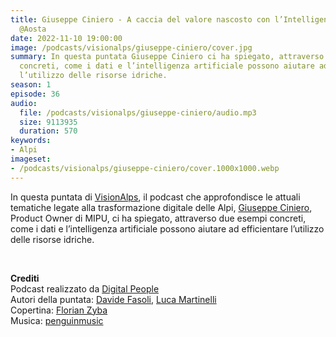 ```yaml
---
title: Giuseppe Ciniero - A caccia del valore nascosto con l’Intelligenza Artificiale
  @Aosta
date: 2022-11-10 19:00:00
image: /podcasts/visionalps/giuseppe-ciniero/cover.jpg
summary: In questa puntata Giuseppe Ciniero ci ha spiegato, attraverso due esempi
  concreti, come i dati e l’intelligenza artificiale possono aiutare ad efficientare
  l’utilizzo delle risorse idriche.
season: 1
episode: 36
audio:
  file: /podcasts/visionalps/giuseppe-ciniero/audio.mp3
  size: 9113935
  duration: 570
keywords:
- Alpi
imageset:
- /podcasts/visionalps/giuseppe-ciniero/cover.1000x1000.webp
---
```


In questa puntata di [VisionAlps](https://www.visionalps.com/), il podcast che approfondisce le attuali tematiche legate alla trasformazione digitale delle Alpi, [Giuseppe Ciniero](https://www.linkedin.com/in/giuseppeciniero/), Product Owner di MIPU, ci ha spiegato, attraverso due esempi concreti, come i dati e l’intelligenza artificiale possono aiutare ad efficientare l’utilizzo delle risorse idriche.

<br>

**Crediti**<br>
Podcast realizzato da [Digital People](https://w3id.org/digitalpeople)<br>
Autori della puntata: [Davide Fasoli](https://www.linkedin.com/in/davide-fasoli-2b3246179/), [Luca Martinelli](https://www.linkedin.com/in/luca-martinelli/)<br>
Copertina: [Florian Zyba](https://www.linkedin.com/in/florian-zyba/)<br>
Musica: [penguinmusic](https://pixabay.com/users/penguinmusic-24940186/)